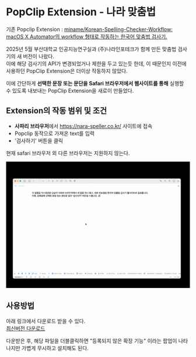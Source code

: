 # PopClip Extension - 나라 맞춤법

기존 Popclip Extension : [miname/Korean-Spelling-Checker-Workflow: macOS X Automator의 workflow 형태로 작동하는 한국어 맞춤법 검사기.](https://github.com/miname/Korean-Spelling-Checker-Workflow?tab=readme-ov-file)  

2025년 5월 부산대학교 인공지능연구실과 (주)나라인포테크가 함께 만든 맞춤법 검사기의 새 버전이 나왔다.  
이에 해당 검사기의 API가 변경되었거나 제한을 두고 있는듯 한데, 이 때문인지 이전에 사용하던 PopClip Extension은 더이상 작동하지 않았다.    

이에 간단하게 **선택한 문장 또는 문단을 Safari 브라우저에서 웹사이트를 통해** 실행할 수 있도록 내보내는 PopClip Extension을 새로이 만들었다.  
  




## Extension의 작동 범위 및 조건
- **사파리 브라우저**에서 https://nara-speller.co.kr/ 사이트에 접속
- Popclip 동작으로 가져온 text를 입력 
- '검사하기' 버튼을 클릭

현재 safari 브라우저 외 다른 브라우저는 지원하지 않는다.

![](images/nara-speller.gif)

## 사용방법

아래 링크에서 다운로드 받을 수 있다.  
[최신버전 다운로드](https://github.com/inchanS/nara-speller/releases/latest)  

다운받은 후, 해당 파일을 더블클릭하면 "등록되지 않은 확장 기능" 이라는 팝업이 나타나지만 가볍게 무시하고 설치해도 된다.  
